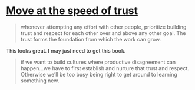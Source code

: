 # [Move at the speed of trust](https://aworkinglibrary.com/writing/move-at-the-speed-of-trust)

> whenever attempting any effort with other people, prioritize building trust and respect for each other over and above any other goal. The trust forms the foundation from which the work can grow.

This looks great. I may just need to get this book.

> if we want to build cultures where productive disagreement can happen…we have to first establish and nurture that trust and respect. Otherwise we’ll be too busy being right to get around to learning something new.